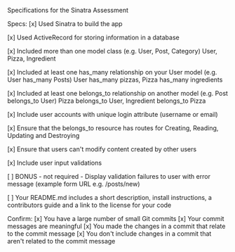 Specifications for the Sinatra Assessment

Specs:
 [x] Used Sinatra to build the app

 [x]  Used ActiveRecord for storing information in a database

 [x] Included more than one model class (e.g. User, Post, Category)
        User, Pizza, Ingredient

 [x]  Included at least one has_many relationship on your User model (e.g. User has_many Posts)
        User has_many pizzas, Pizza has_many ingredients

 [x]  Included at least one belongs_to relationship on another model (e.g. Post belongs_to User)
        Pizza belongs_to User, Ingredient belongs_to Pizza

 [x]  Include user accounts with unique login attribute (username or email)

 [x]  Ensure that the belongs_to resource has routes for Creating, Reading, Updating and Destroying

 [x]  Ensure that users can't modify content created by other users

 [x]  Include user input validations

 [ ]  BONUS - not required - Display validation failures to user with error message (example form URL e.g. /posts/new)

 [ ]  Your README.md includes a short description, install instructions, a contributors guide and a link to the license for your code

Confirm:
 [x]  You have a large number of small Git commits
 [x]  Your commit messages are meaningful
 [x]  You made the changes in a commit that relate to the commit message
 [x]  You don't include changes in a commit that aren't related to the commit message